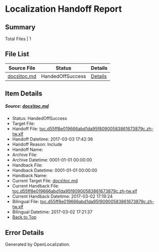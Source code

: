 # <a name='report-top'></a> Localization Handoff Report

## Summary
 Total Files | 1

## File List
 Source File | Status | Details 
 ----------- | ------ | ------- 
 [docs\toc.md](https://github.com/dotnet/docs/blob/620c6574efadfe0040767eb14f2b23b2b23a0798/docs/toc.md) | HandedOffSuccess | [Details](#b0a665ee489f7eeef57295d233fc7565b93d74793479)

## Item Details
##### <a name='b0a665ee489f7eeef57295d233fc7565b93d74793479'></a> Source: [docs\toc.md](https://github.com/dotnet/docs/blob/620c6574efadfe0040767eb14f2b23b2b23a0798/docs/toc.md)
* Status: HandedOffSuccess
* Target File: 
* Handoff File: [toc.d55ff8e019666abd1da95f80900583861673879c.zh-tw.xlf](https://github.com/dotnet/docs.handoff/blob/e7501c89c193d101e3370246d7f5b3c205b5c3cc/ol-handoff/dotnet/docs.zh-tw/master/dotnet-core/toc.d55ff8e019666abd1da95f80900583861673879c.zh-tw.xlf)
* Handoff Datetime: 2017-03-03 17:42:36
* Handoff Reason: Include
* Handoff Name: 
* Archive File: 
* Archive Datetime: 0001-01-01 00:00:00
* Handback File: 
* Handback Datetime: 0001-01-01 00:00:00
* Handback Name: 
* Current Target File: [docs\toc.md](https://github.com/dotnet/docs.zh-tw/blob/10ac9bf59df1269092281590a75e3909d284dc82/docs/toc.md)
* Current Handback File: [toc.d55ff8e019666abd1da95f80900583861673879c.zh-tw.xlf](https://github.com/dotnet/docs.handback/blob/00ea9cf4896e365c2f99d4444971ab33a5fcb004/ol-handback/dotnet/docs.zh-tw/master/dotnet-core/toc.d55ff8e019666abd1da95f80900583861673879c.zh-tw.xlf)
* Current Handback Datetime: 2017-03-02 17:19:24
* Bilingual File: [toc.d55ff8e019666abd1da95f80900583861673879c.zh-tw.xlf](https://github.com/dotnet/docs.handback/blob/00ea9cf4896e365c2f99d4444971ab33a5fcb004/ol-handback/dotnet/docs.zh-tw/master/dotnet-core/toc.d55ff8e019666abd1da95f80900583861673879c.zh-tw.xlf)
* Bilingual Datetime: 2017-03-02 17:21:37
* [Back to Top](#report-top)


## Error Details

Generated by OpenLocalization.

